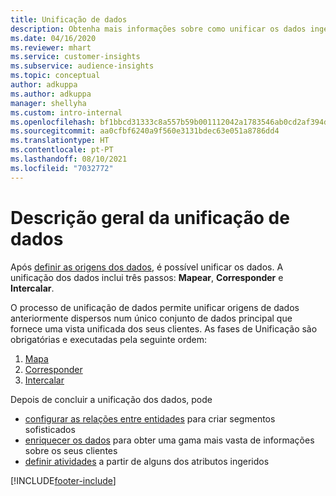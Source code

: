```yaml
---
title: Unificação de dados
description: Obtenha mais informações sobre como unificar os dados ingeridos.
ms.date: 04/16/2020
ms.reviewer: mhart
ms.service: customer-insights
ms.subservice: audience-insights
ms.topic: conceptual
author: adkuppa
ms.author: adkuppa
manager: shellyha
ms.custom: intro-internal
ms.openlocfilehash: bf1bbcd31333c8a557b59b001112042a1783546ab0cd2af394d8af2953a493f4
ms.sourcegitcommit: aa0cfbf6240a9f560e3131bdec63e051a8786dd4
ms.translationtype: HT
ms.contentlocale: pt-PT
ms.lasthandoff: 08/10/2021
ms.locfileid: "7032772"
---
```

# <a name="data-unification-overview"></a>Descrição geral da unificação de dados

Após [definir as origens dos dados](data-sources.md), é possível unificar os dados. A unificação dos dados inclui três passos: **Mapear**, **Corresponder** e **Intercalar**.

O processo de unificação de dados permite unificar origens de dados anteriormente dispersos num único conjunto de dados principal que fornece uma vista unificada dos seus clientes. As fases de Unificação são obrigatórias e executadas pela seguinte ordem:

1. [Mapa](map-entities.md)
2. [Corresponder](match-entities.md)
3. [Intercalar](merge-entities.md)

Depois de concluir a unificação dos dados, pode

- [configurar as relações entre entidades](relationships.md) para criar segmentos sofisticados
- [enriquecer os dados](enrichment-hub.md) para obter uma gama mais vasta de informações sobre os seus clientes
- [definir atividades](activities.md) a partir de alguns dos atributos ingeridos


[!INCLUDE[footer-include](../includes/footer-banner.md)]